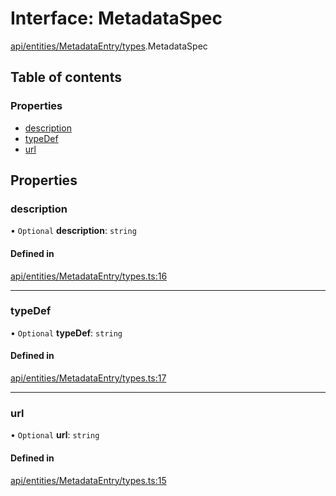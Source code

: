 # Interface: MetadataSpec

[api/entities/MetadataEntry/types](../wiki/api.entities.MetadataEntry.types).MetadataSpec

## Table of contents

### Properties

- [description](../wiki/api.entities.MetadataEntry.types.MetadataSpec#description)
- [typeDef](../wiki/api.entities.MetadataEntry.types.MetadataSpec#typedef)
- [url](../wiki/api.entities.MetadataEntry.types.MetadataSpec#url)

## Properties

### description

• `Optional` **description**: `string`

#### Defined in

[api/entities/MetadataEntry/types.ts:16](https://github.com/PolymeshAssociation/polymesh-sdk/blob/07a4c5b0/src/api/entities/MetadataEntry/types.ts#L16)

___

### typeDef

• `Optional` **typeDef**: `string`

#### Defined in

[api/entities/MetadataEntry/types.ts:17](https://github.com/PolymeshAssociation/polymesh-sdk/blob/07a4c5b0/src/api/entities/MetadataEntry/types.ts#L17)

___

### url

• `Optional` **url**: `string`

#### Defined in

[api/entities/MetadataEntry/types.ts:15](https://github.com/PolymeshAssociation/polymesh-sdk/blob/07a4c5b0/src/api/entities/MetadataEntry/types.ts#L15)
